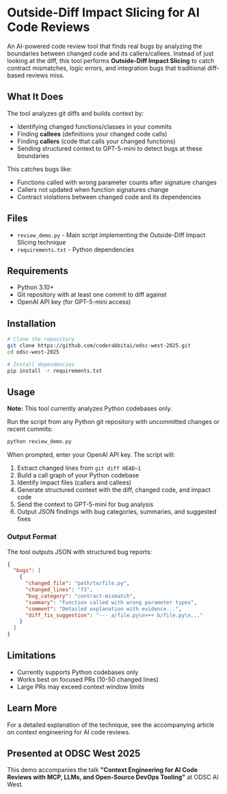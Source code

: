 # Outside-Diff Impact Slicing for AI Code Reviews

An AI-powered code review tool that finds real bugs by analyzing the boundaries between changed code and its callers/callees. Instead of just looking at the diff, this tool performs **Outside-Diff Impact Slicing** to catch contract mismatches, logic errors, and integration bugs that traditional diff-based reviews miss.

## What It Does

The tool analyzes git diffs and builds context by:
- Identifying changed functions/classes in your commits
- Finding **callees** (definitions your changed code calls)
- Finding **callers** (code that calls your changed functions)
- Sending structured context to GPT-5-mini to detect bugs at these boundaries

This catches bugs like:
- Functions called with wrong parameter counts after signature changes
- Callers not updated when function signatures change
- Contract violations between changed code and its dependencies

## Files

- `review_demo.py` - Main script implementing the Outside-Diff Impact Slicing technique
- `requirements.txt` - Python dependencies

## Requirements

- Python 3.10+
- Git repository with at least one commit to diff against
- OpenAI API key (for GPT-5-mini access)

## Installation

```bash
# Clone the repository
git clone https://github.com/coderabbitai/odsc-west-2025.git
cd odsc-west-2025

# Install dependencies
pip install -r requirements.txt
```

## Usage

**Note:** This tool currently analyzes Python codebases only.

Run the script from any Python git repository with uncommitted changes or recent commits:

```bash
python review_demo.py
```

When prompted, enter your OpenAI API key. The script will:
1. Extract changed lines from `git diff HEAD~1`
2. Build a call graph of your Python codebase
3. Identify impact files (callers and callees)
4. Generate structured context with the diff, changed code, and impact code
5. Send the context to GPT-5-mini for bug analysis
6. Output JSON findings with bug categories, summaries, and suggested fixes

### Output Format

The tool outputs JSON with structured bug reports:
```json
{
  "bugs": [
    {
      "changed_file": "path/to/file.py",
      "changed_lines": "73",
      "bug_category": "contract-mismatch",
      "summary": "Function called with wrong parameter types",
      "comment": "Detailed explanation with evidence...",
      "diff_fix_suggestion": "--- a/file.py\n+++ b/file.py\n..."
    }
  ]
}
```

## Limitations

- Currently supports Python codebases only
- Works best on focused PRs (10-50 changed lines)
- Large PRs may exceed context window limits

## Learn More

For a detailed explanation of the technique, see the accompanying article on context engineering for AI code reviews.

## Presented at ODSC West 2025

This demo accompanies the talk **"Context Engineering for AI Code Reviews with MCP, LLMs, and Open-Source DevOps Tooling"** at ODSC AI West.

